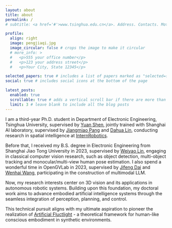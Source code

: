```yaml
---
layout: about
title: about
permalink: /
# subtitle: <a href='#'>www.tsinghua.edu.cn</a>. Address. Contacts. Motto. Etc.

profile:
  align: right
  image: pengjiaqi.jpg
  image_circular: false # crops the image to make it circular
  # more_info: >
  #   <p>555 your office number</p>
  #   <p>123 your address street</p>
  #   <p>Your City, State 12345</p>

selected_papers: true # includes a list of papers marked as "selected={true}"
social: true # includes social icons at the bottom of the page

latest_posts:
  enabled: true
  scrollable: true # adds a vertical scroll bar if there are more than 3 new posts items
  limit: 3 # leave blank to include all the blog posts
---
```

I am a third-year Ph.D. student in Department of Electronic Engineering, Tsinghua University, supervised by [Yuan Shen](https://oa.ee.tsinghua.edu.cn/~shenyuan/), jointly trained with Shanghai AI laboratory, supervised by [Jiangmiao Pang](https://oceanpang.github.io/) and [Dahua Lin](http://dahua.site/), conducting research in spatial intelligence at [InternRobotics](https://internrobotics.shlab.org.cn/index.html).

Before that, I received my B.S. degree in Electronic Engineering from Shanghai Jiao Tong University in 2023, supervised by [Weiyao Lin](https://weiyaolin.github.io/), engaging in classical computer vision research, such as object detection, multi-object tracking and monocular/multi-view human pose estimation. I also spend a wonderful time in OpenGVLab in 2023, supervised by [Jifeng Dai](https://jifengdai.org/) and [Wenhai Wang](https://whai362.github.io/), participating in the construction of multimodal LLM.

Now, my research interests center on 3D vision and its applications in autonomous robotic systems. Building upon this foundation, my doctoral work aims to advance embodied artificial intelligence systems through the seamless integration of perception, planning, and control.

This technical pursuit aligns with my ultimate aspiration to pioneer the realization of [Artificial Fluctlight](https://swordartonline.fandom.com/wiki/Project_Alicization) - a theoretical framework for human-like conscious embodiment in synthetic environments.

<!-- Write your biography here. Tell the world about yourself. Link to your favorite [subreddit](http://reddit.com). You can put a picture in, too. The code is already in, just name your picture `prof_pic.jpg` and put it in the `img/` folder.

Put your address / P.O. box / other info right below your picture. You can also disable any of these elements by editing `profile` property of the YAML header of your `_pages/about.md`. Edit `_bibliography/papers.bib` and Jekyll will render your [publications page](/al-folio/publications/) automatically.

Link to your social media connections, too. This theme is set up to use [Font Awesome icons](https://fontawesome.com/) and [Academicons](https://jpswalsh.github.io/academicons/), like the ones below. Add your Facebook, Twitter, LinkedIn, Google Scholar, or just disable all of them. -->
